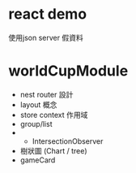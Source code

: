 # react demo
使用json server 假資料

# worldCupModule
- nest router 設計
- layout 概念 
- store context 作用域
- group/list
- - IntersectionObserver
- 樹狀圖 (Chart / tree)
- gameCard
